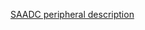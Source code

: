 [SAADC peripheral description](http://infocenter.nordicsemi.com/topic/com.nordic.infocenter.nrf52832.ps.v1.1/saadc.html)
